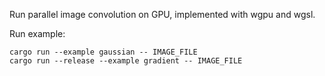 Run parallel image convolution on GPU, implemented with wgpu and wgsl.

Run example:

```
cargo run --example gaussian -- IMAGE_FILE
cargo run --release --example gradient -- IMAGE_FILE
```

